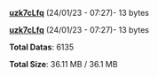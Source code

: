 [**uzk7cLfq**](/data/uzk7cLfq.txt) (24/01/23 - 07:27)- 13 bytes

[**uzk7cLfq**](/data/uzk7cLfq.txt) (24/01/23 - 07:27)- 13 bytes

**Total Datas**: 6135

**Total Size**: 36.11 MB / 36.1 MB
